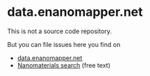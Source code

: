 # data.enanomapper.net

This is not a source code repository. 

But you can file issues here you find on  

* [data.enanomapper.net](https://apps.ideaconsult.net/enanomapper)
* [Nanomaterials search](http://enanomapper.github.io/data.enanomapper.net/)  (free text)
